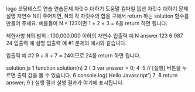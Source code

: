 logo
코딩테스트 연습
연습문제
자릿수 더하기
도움말
컴파일 옵션
자릿수 더하기
문제 설명
자연수 N이 주어지면, N의 각 자릿수의 합을 구해서 return 하는 solution 함수를 만들어 주세요.
예를들어 N = 123이면 1 + 2 + 3 = 6을 return 하면 됩니다.

제한사항
N의 범위 : 100,000,000 이하의 자연수
입출력 예
N	answer
123	6
987	24
입출력 예 설명
입출력 예 #1
문제의 예시와 같습니다.

입출력 예 #2
9 + 8 + 7 = 24이므로 24를 return 하면 됩니다.

solution.js
1
function solution(n)
2
{
3
    var answer = 0;
4
​
5
    // [실행] 버튼을 누르면 출력 값을 볼 수 있습니다.
6
    console.log('Hello Javascript')
7
​
8
    return answer;
9
}
실행 결과
실행 결과가 여기에 표시됩니다.